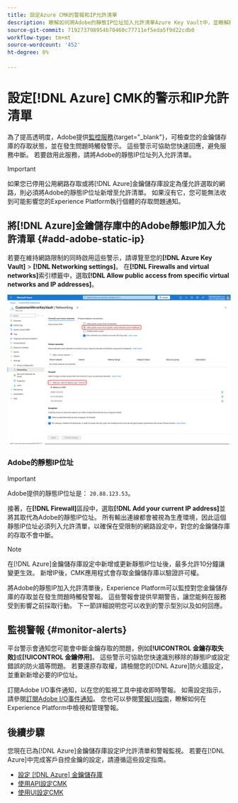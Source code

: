 ```yaml
---
title: 設定Azure CMK的警報和IP允許清單
description: 瞭解如何將Adobe的靜態IP位址加入允許清單Azure Key Vault中，並瞭解Experience Platform警報如何協助偵測及解決客戶自控金鑰存取問題。
source-git-commit: 719273798954b70460c77711ef5eda5f9d22cdb0
workflow-type: tm+mt
source-wordcount: '452'
ht-degree: 0%

---
```


# 設定[!DNL Azure] CMK的警示和IP允許清單

為了提高透明度，Adobe提供[監控服務](../../../../observability/alerts/ui.md){target="_blank"}，可檢查您的金鑰儲存庫的存取狀態，並在發生問題時觸發警示。 這些警示可協助您快速回應，避免服務中斷。 若要啟用此服務，請將Adobe的靜態IP位址列入允許清單。

>[!IMPORTANT]
>
>如果您已停用公用網路存取或將[!DNL Azure]金鑰儲存庫設定為僅允許選取的網路，則必須將Adobe的靜態IP位址新增至允許清單。 如果沒有它，您可能無法收到可能影響您的Experience Platform執行個體的存取問題通知。

## 將[!DNL Azure]金鑰儲存庫中的Adobe靜態IP加入允許清單 {#add-adobe-static-ip}

若要在維持網路限制的同時啟用這些警示，請導覽至您的&#x200B;**[!DNL Azure Key Vault]** > **[!DNL Networking settings]**。 在&#x200B;**[!DNL Firewalls and virtual networks]**&#x200B;索引標籤中，選取&#x200B;**[!DNL Allow public access from specific virtual networks and IP addresses]**。

![[!DNL Azure]金鑰儲存庫網路設定畫面，顯示要在何處新增Adobe的靜態IP位址，並反白顯示「允許從存取」選項。](../../../images/governance-privacy-security/customer-managed-keys/key-vault-networking-settings.png)

### Adobe的靜態IP位址

>[!IMPORTANT]
>
>Adobe提供的靜態IP位址是： `20.88.123.53`。

接著，在&#x200B;**[!DNL Firewall]**&#x200B;區段中，選取&#x200B;**[!DNL Add your current IP address]**&#x200B;並將其取代為Adobe的靜態IP位址。 所有輸出連線都會被視為生產環境，因此這個靜態IP位址必須列入允許清單，以確保在受限制的網路設定中，對您的金鑰儲存庫的存取不會中斷。

>[!NOTE]
>
>在[!DNL Azure]金鑰儲存庫設定中新增或更新靜態IP位址後，最多允許10分鐘讓變更生效。 新增IP後，CMK應用程式會存取金鑰儲存庫以驗證許可權。

將Adobe的靜態IP加入允許清單後，Experience Platform可以監控對您金鑰儲存庫的存取並在發生問題時觸發警報。 這些警報會提供早期警告，讓您能夠在服務受到影響之前採取行動。 下一節詳細說明您可以收到的警示型別以及如何回應。

## 監視警報 {#monitor-alerts}

平台警示會通知您可能會中斷金鑰存取的問題，例如&#x200B;**[!UICONTROL 金鑰存取失敗]**&#x200B;或&#x200B;**[!UICONTROL 金鑰停用]**。 這些警示可協助您快速識別移除的靜態IP或設定錯誤的防火牆等問題。 若要還原存取權，請檢閱您的[!DNL Azure]防火牆設定，並重新新增必要的IP位址。

<!-- For a complete list of alert types and recommended resolutions, see the [CMK alert resolution reference](../alert-resolution-reference.md). -->

訂閱Adobe I/O事件通知，以在您的監視工具中接收即時警報。 如需設定指示，請參閱[訂閱Adobe I/O事件通知](../../../../observability/alerts/subscribe.md)。 您也可以參閱[警報UI指南](../../../../observability/alerts/ui.md)，瞭解如何在Experience Platform中檢視和管理警報。

## 後續步驟

您現在已為[!DNL Azure]金鑰儲存庫設定IP允許清單和警報監視。 若要在[!DNL Azure]中完成客戶自控金鑰的設定，請遵循這些設定指南。

- [設定 [!DNL Azure] 金鑰儲存庫](./azure-key-vault-config.md)
- [使用API設定CMK](./api-set-up.md)
- [使用UI設定CMK](./ui-set-up.md)

